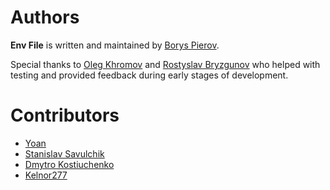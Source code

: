 # Authors

**Env File** is written and maintained by [Borys Pierov](https://github.com/Ashald).

Special thanks to [Oleg Khromov](https://github.com/olgert) and [Rostyslav Bryzgunov](https://github.com/kottenator) 
who helped with testing and provided feedback during early stages of development.

# Contributors
* [Yoan](https://github.com/yoanthiebault)
* [Stanislav Savulchik](https://github.com/savulchik)
* [Dmytro Kostiuchenko](https://github.com/edio)
* [Kelnor277]()
